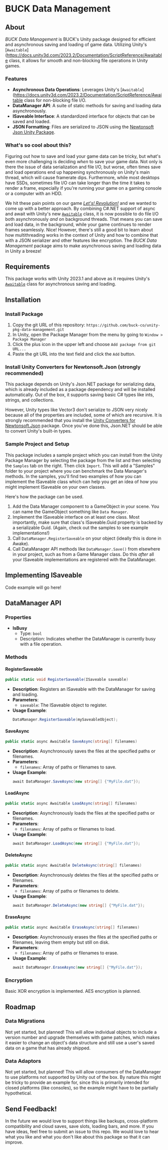 # BUCK Data Management

## About
_BUCK Data Management_ is BUCK's Unity package designed for efficient and asynchronous saving and loading of game data. Utilizing Unity's [`Awaitable`](https://docs.unity3d.com/2023.2/Documentation/ScriptReference/Awaitable class, it allows for smooth and non-blocking file operations in Unity games.

### Features
- **Asynchronous Data Operations**: Leverages Unity's [`Awaitable`](https://docs.unity3d.com/2023.2/Documentation/ScriptReference/Awaitable class for non-blocking file I/O.
- **DataManager API**: A suite of static methods for saving and loading data asynchronously.
- **ISaveable Interface**: A standardized interface for objects that can be saved and loaded.
- **JSON Formatting**: Files are serialized to JSON using the [Newtonsoft Json Unity Package](https://docs.unity3d.com/Packages/com.unity.nuget.newtonsoft-json@3.2/manual/index.html).

### What's so cool about this?
Figuring out how to save and load your game data can be tricky, but what's even more challenging is deciding _when_ to save your game data. Not only is there the issue of data serialization and file I/O, but worse, often times save and load operations end up happening synchronously on Unity's main thread, which will cause framerate dips. Furthermore, while most desktops have SSDs, sometimes file I/O can take longer than the time it takes to render a frame, especially if you're running your game on a gaming console or a computer with an HDD.

We hit these pain points on our game _[Let's! Revolution!](https://store.steampowered.com/app/2111090/Lets_Revolution/)_ and we wanted to come up with a better approach. By combining C#.NET support of async and await with Unity's new [`Awaitable`](https://docs.unity3d.com/2023.2/Documentation/ScriptReference/Awaitable.html) class, it is now possible to do file I/O both asynchronously _and_ on background threads. That means you can save and load data, in the background, while your game continues to render frames seamlessly. Nice! However, there's still a good bit to learn about how multithreading works in the context of Unity and how to combine that with a JSON serializer and other features like encryption. The _BUCK Data Management_ package aims to make asynchronous saving and loading data in Unity a breeze!

## Requirements

This package works with Unity 2023.1 and above as it requires Unity's [`Awaitable`](https://docs.unity3d.com/2023.2/Documentation/ScriptReference/Awaitable.html) class for asynchronous saving and loading.

## Installation


### Install Package

1. Copy the git URL of this repository: `https://github.com/buck-co/unity-pkg-data-management.git`
2. In Unity, open the Package Manager from the menu by going to `Window > Package Manager`
3. Click the plus icon in the upper left and choose `Add package from git URL...`
4. Paste the git URL into the text field and click the `Add` button.

### Install Unity Converters for Newtonsoft.Json (strongly recommended)

This package depends on Unity's Json.NET package for serializing data, which is already included as a package dependency and will be installed automatically. Out of the box, it supports saving basic C# types like ints, strings, and collections.

However, Unity types like Vector3 don't serialize to JSON very nicely because all of the properties are included, some of which are recursive. It is strongly recommended that you install the [Unity Converters for Newtonsoft.Json](https://github.com/applejag/Newtonsoft.Json-for-Unity.Converters) package. Once you've done this, Json.NET should be able to convert Unity's built-in types.

### Sample Project and Setup

This package includes a sample project which you can install from the Unity Package Manager by selecting the package from the list and then selecting the `Samples` tab on the right. Then click `Import`. This will add a "Samples" folder to your project where you can benchmark the Data Manager's methods. In the samples, you'll find two examples of how you can implement the ISaveable class which can help you get an idea of how you might implement ISaveable on your own classes.

Here's how the package can be used.
1. Add the Data Manager component to a GameObject in your scene. You can name the GameObject something like `Data Manager`.
2. Implement the ISaveable interface on at least one class. Most importantly, make sure that class's ISaveable.Guid property is backed by a serializable Guid. (Again, check out the samples to see example implementations!)
3. Call `DataManager.RegisterSaveable` on your object (ideally this is done in Awake).
4. Call DataManager API methods like `DataManager.Save()` from elsewhere in your project, such as from a Game Manager class. Do this _after_ all your ISaveable implementations are registered with the DataManager.

## Implementing ISaveable

Code example will go here!

## DataManager API

### Properties
- **IsBusy**
  - Type: `bool`
  - Description: Indicates whether the DataManager is currently busy with a file operation.

### Methods

#### RegisterSaveable
```csharp
public static void RegisterSaveable(ISaveable saveable)
```
- **Description**: Registers an ISaveable with the DataManager for saving and loading.
- **Parameters**:
  - `saveable`: The ISaveable object to register.
- **Usage Example**:
  ```csharp
  DataManager.RegisterSaveable(mySaveableObject);
  ```

#### SaveAsync
```csharp
public static async Awaitable SaveAsync(string[] filenames)
```
- **Description**: Asynchronously saves the files at the specified paths or filenames.
- **Parameters**:
  - `filenames`: Array of paths or filenames to save.
- **Usage Example**:
  ```csharp
  await DataManager.SaveAsync(new string[] {"MyFile.dat"});
  ```

#### LoadAsync
```csharp
public static async Awaitable LoadAsync(string[] filenames)
```
- **Description**: Asynchronously loads the files at the specified paths or filenames.
- **Parameters**:
  - `filenames`: Array of paths or filenames to load.
- **Usage Example**:
  ```csharp
  await DataManager.LoadAsync(new string[] {"MyFile.dat"});
  ```

#### DeleteAsync
```csharp
public static async Awaitable DeleteAsync(string[] filenames)
```
- **Description**: Asynchronously deletes the files at the specified paths or filenames.
- **Parameters**:
  - `filenames`: Array of paths or filenames to delete.
- **Usage Example**:
  ```csharp
  await DataManager.DeleteAsync(new string[] {"MyFile.dat"});
  ```

#### EraseAsync
```csharp
public static async Awaitable EraseAsync(string[] filenames)
```
- **Description**: Asynchronously erases the files at the specified paths or filenames, leaving them empty but still on disk.
- **Parameters**:
  - `filenames`: Array of paths or filenames to erase.
- **Usage Example**:
  ```csharp
  await DataManager.EraseAsync(new string[] {"MyFile.dat"});
  ```

### Encryption

Basic XOR encryption is implemented. AES encryption is planned.

## Roadmap

### Data Migrations

Not yet started, but planned! This will allow individual objects to include a version number and upgrade themselves with game patches, which makes it easier to change an object's data structure and still use a user's saved data on a game that has already shipped.

### Data Adaptors

Not yet started, but planned! This will allow consumers of the DataManager to use platforms not supported by Unity out of the box. By nature this might be tricky to provide an example for, since this is primarily intended for closed platforms (like consoles), so the example might have to be partially hypothetical.

## Send Feedback!

In the future we would love to support things like backups, cross-platform compatibility and cloud saves, save slots, loading bars, and more. If you have ideas, feel free to submit an issue to this repo. We would love to hear what you like and what you don't like about this package so that it can improve.